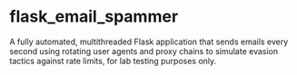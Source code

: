 # flask_email_spammer
A fully automated, multithreaded Flask application that sends emails every second using rotating user agents and proxy chains to simulate evasion tactics against rate limits, for lab testing purposes only.
